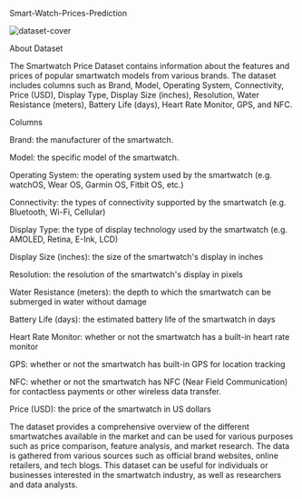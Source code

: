 Smart-Watch-Prices-Prediction

![dataset-cover](https://user-images.githubusercontent.com/84589660/235905942-4fc3c4fb-e498-4b7e-a5b1-1dbd80bcffeb.jpg)

About Dataset

The Smartwatch Price Dataset contains information about the features and prices of popular smartwatch models from various brands. The dataset includes columns such as Brand, Model, Operating System, Connectivity, Price (USD), Display Type, Display Size (inches), Resolution, Water Resistance (meters), Battery Life (days), Heart Rate Monitor, GPS, and NFC.

Columns

Brand: the manufacturer of the smartwatch.

Model: the specific model of the smartwatch.

Operating System: the operating system used by the smartwatch (e.g. watchOS, Wear OS, Garmin OS, Fitbit OS, etc.)

Connectivity: the types of connectivity supported by the smartwatch (e.g. Bluetooth, Wi-Fi, Cellular)

Display Type: the type of display technology used by the smartwatch (e.g. AMOLED, Retina, E-Ink, LCD)

Display Size (inches): the size of the smartwatch's display in inches

Resolution: the resolution of the smartwatch's display in pixels

Water Resistance (meters): the depth to which the smartwatch can be submerged in water without damage

Battery Life (days): the estimated battery life of the smartwatch in days

Heart Rate Monitor: whether or not the smartwatch has a built-in heart rate monitor

GPS: whether or not the smartwatch has built-in GPS for location tracking

NFC: whether or not the smartwatch has NFC (Near Field Communication) for contactless payments or other wireless data transfer.

Price (USD): the price of the smartwatch in US dollars

The dataset provides a comprehensive overview of the different smartwatches available in the market and can be used for various purposes such as price comparison, feature analysis, and market research. The data is gathered from various sources such as official brand websites, online retailers, and tech blogs. This dataset can be useful for individuals or businesses interested in the smartwatch industry, as well as researchers and data analysts.


